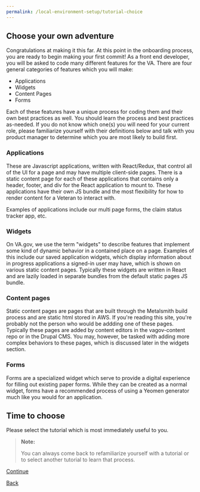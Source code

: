 ```yaml
---
permalink: /local-environment-setup/tutorial-choice
---
```


## Choose your own adventure

Congratulations at making it this far. At this point in the onboarding process, you are ready to begin making your first commit! As a front end developer, you will be asked to code many different features for the VA. There are four general categories of features which you will make:

- Applications
- Widgets
- Content Pages
- Forms

Each of these features have a unique process for coding them and their own best practices as well. You should learn the process and best practices as-needed. If you do not know which one(s) you will need for your current role, please familiarize yourself with their definitions below and talk with you product manager to determine which you are most likely to build first.

### Applications

These are Javascript applications, written with React/Redux, that control all of the UI for a page and may have multiple client-side pages. There is a static content page for each of these applications that contains only a header, footer, and div for the React application to mount to. These applications have their own JS bundle and the most flexibility for how to render content for a Veteran to interact with.

Examples of applications include our multi page forms, the claim status tracker app, etc.

### Widgets

On VA.gov, we use the term "widgets" to describe features that implement some kind of dynamic behavior in a contained place on a page. Examples of this include our saved application widgets, which display information about in progress applications a signed-in user may have, which is shown on various static content pages. Typically these widgets are written in React and are lazily loaded in separate bundles from the default static pages JS bundle.

### Content pages

Static content pages are pages that are built through the Metalsmith build process and are static html stored in AWS. If you're reading this site, you're probably not the person who would be addding one of these pages. Typically these pages are added by content editors in the vagov-content repo or in the Drupal CMS. You may, however, be tasked with adding more complex behaviors to these pages, which is discussed later in the widgets section.

### Forms

Forms are a specialized widget which serve to provide a digital experience for filling out existing paper forms. While they can be created as a normal widget, forms have a recommended process of using a Yeomen generator much like you would for an application.

## Time to choose

Please select the tutorial which is most immediately useful to you.

> **Note:**
>
> You can always come back to refamiliarize yourself with a tutorial or to select another tutorial to learn that process.

[Continue](./4-choose.md)

[Back](./2-run-va-gov-locally.md)

